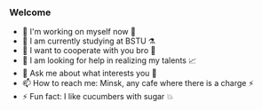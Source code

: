 ### Welcome 


- 🔭 I'm working on myself now :clown_face:
- 🌱 I am currently studying at BSTU :alembic:
- 👯 I want to cooperate with you bro :children_crossing:
- 🤔 I am looking for help in realizing my talents :chart_with_upwards_trend:
- 💬 Ask me about what interests you :beers:
- 📫 How to reach me: Minsk, any cafe where there is a charge :zap:
- ⚡ Fun fact: I like cucumbers with sugar  :boom: 

